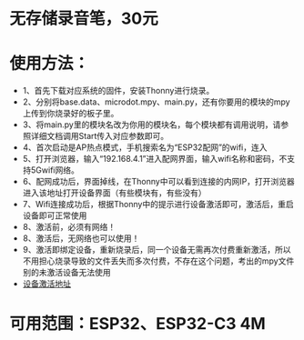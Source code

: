 # 无存储录音笔，30元

# 使用方法：
- 1、首先下载对应系统的固件，安装Thonny进行烧录。
- 2、分别将base.data、microdot.mpy、main.py，还有你要用的模块的mpy上传到你烧录好的板子里。
- 3、将main.py里的模块名改为你用的模块名，每个模块都有调用说明，请参照详细文档调用Start传入对应参数即可。
- 4、首次启动是AP热点模式，手机搜索名为“ESP32配网”的wifi，连入
- 5、打开浏览器，输入“192.168.4.1”进入配网界面，输入wifi名称和密码，不支持5Gwifi网络。
- 6、配网成功后，界面掉线，在Thonny中可以看到连接的内网IP，打开浏览器进入该地址打开设备界面（有些模块有，有些没有）
- 7、Wifi连接成功后，根据Thonny中的提示进行设备激活即可，激活后，重启设备即可正常使用
- 8、激活前，必须有网络！
- 8、激活后，无网络也可以使用！
- 9、激活即绑定设备，重新烧录后，同一个设备无需再次付费重新激活，所以不用担心烧录导致的文件丢失而多次付费，不存在这个问题，考出的mpy文件别的未激活设备无法使用
- [设备激活地址](http://invasion.x3322.net:82/BindMachine/)

# 可用范围：ESP32、ESP32-C3 4M
